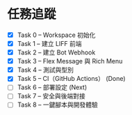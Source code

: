 # 任務追蹤

- [x] Task 0 – Workspace 初始化
- [x] Task 1 – 建立 LIFF 前端
- [x] Task 2 – 建立 Bot Webhook
- [x] Task 3 – Flex Message 與 Rich Menu
- [x] Task 4 – 測試與型別
- [x] Task 5 – CI（GitHub Actions） (Done)
- [ ] Task 6 – 部署設定 (Next)
- [ ] Task 7 – 安全與後端對接
- [ ] Task 8 – 一鍵腳本與開發體驗
